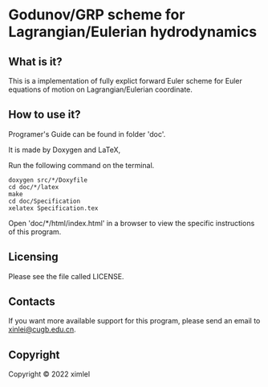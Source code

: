 # Godunov/GRP scheme for Lagrangian/Eulerian hydrodynamics
What is it?
-----------
This is a implementation of fully explict forward Euler scheme for Euler equations of motion on Lagrangian/Eulerian coordinate.

How to use it?
-----------
Programer's Guide can be found in folder 'doc'.

It is made by Doxygen and LaTeX,

Run the following command on the terminal.

```
doxygen src/*/Doxyfile
cd doc/*/latex
make
cd doc/Specification
xelatex Specification.tex
```

Open 'doc/*/html/index.html' in a browser to view the specific instructions of this program.

Licensing
---------
Please see the file called LICENSE.

Contacts
--------
If you want more available support for this program, please send an email to  [xinlei@cugb.edu.cn](mailto:xinlei@cugb.edu.cn).

Copyright
--------
Copyright © 2022 ximlel
